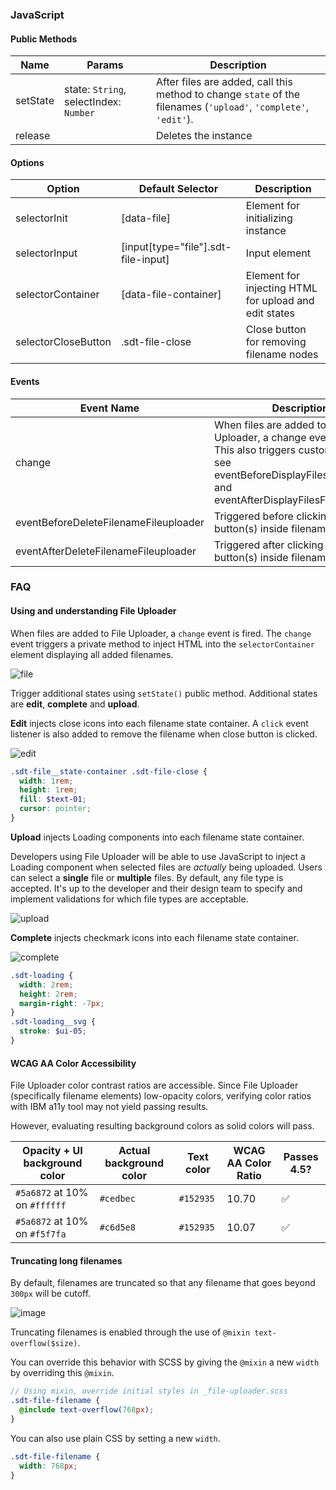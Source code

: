 ### JavaScript

#### Public Methods

| Name     | Params                                 | Description                                                                                                       |
|----------|----------------------------------------|-------------------------------------------------------------------------------------------------------------------|
| setState | state: `String`, selectIndex: `Number` | After files are added, call this method to change `state` of the filenames (`'upload'`, `'complete'`, `'edit'`).  |
| release  |                                        | Deletes the instance                                                                                              |

#### Options

| Option              | Default Selector                    | Description                                           |
|---------------------|-------------------------------------|-------------------------------------------------------|
| selectorInit        | [data-file]                         | Element for initializing instance                     |
| selectorInput       | [input[type="file"].sdt-file-input] | Input element                                         |
| selectorContainer   | [data-file-container]               | Element for injecting HTML for upload and edit states |
| selectorCloseButton | .sdt-file-close                     | Close button for removing filename nodes              |

#### Events

| Event Name                            | Description                                                                                                                                                                       |
|---------------------------------------|-----------------------------------------------------------------------------------------------------------------------------------------------------------------------------------|
| change                                | When files are added to File Uploader, a change event is fired. This also triggers custom events; see eventBeforeDisplayFilesFileuploader and eventAfterDisplayFilesFileuploader` |
| eventBeforeDeleteFilenameFileuploader | Triggered before clicking on close button(s) inside filename node(s).                                                                                                             |
| eventAfterDeleteFilenameFileuploader  | Triggered after clicking on close button(s) inside filename node(s).                                                                                                              |

### FAQ 

#### Using and understanding File Uploader

When files are added to File Uploader, a `change` event is fired.
The `change` event triggers a private method to inject HTML into the `selectorContainer` element displaying all added filenames.

![file](https://cloud.githubusercontent.com/assets/4185382/24562175/7fcb4502-160f-11e7-8d9c-5ef4bdd67194.gif)

Trigger additional states using `setState()` public method. 
Additional states are **edit**, **complete** and **upload**.

**Edit** injects close icons into each filename state container. A `click` event listener is also added to remove the filename when close button is clicked.

![edit](https://cloud.githubusercontent.com/assets/4185382/24562305/f3660b28-160f-11e7-9c67-c47829597931.gif)

```scss
.sdt-file__state-container .sdt-file-close {
  width: 1rem;
  height: 1rem;
  fill: $text-01;
  cursor: pointer;
}
```

**Upload** injects Loading components into each filename state container.

Developers using File Uploader will be able to use JavaScript to inject a Loading component when selected files are _actually_ being uploaded. 
Users can select a __single__ file or __multiple__ files.
By default, any file type is accepted.
It's up to the developer and their design team to specify and implement validations for which file types are acceptable.

![upload](https://cloud.githubusercontent.com/assets/4185382/24562332/114feabe-1610-11e7-9aba-3ca74ef9e8cc.gif)

**Complete** injects checkmark icons into each filename state container.

![complete](https://cloud.githubusercontent.com/assets/4185382/24562373/2f901fbc-1610-11e7-97f4-153f16bcbcfc.pngtrun)

```scss
.sdt-loading {
  width: 2rem;
  height: 2rem;
  margin-right: -7px;
}
.sdt-loading__svg {
  stroke: $ui-05;
}
```

#### WCAG AA Color Accessibility

File Uploader color contrast ratios are accessible.
Since File Uploader (specifically filename elements) low-opacity colors, 
verifying color ratios with IBM a11y tool may not yield passing results.

However, evaluating resulting background colors as solid colors will pass.

| Opacity + UI background color | Actual background color | Text color | WCAG AA Color Ratio | Passes 4.5?        |
|-------------------------------|-------------------------|------------|---------------------|--------------------|
| `#5a6872` at 10% on `#ffffff` | `#cedbec`               | `#152935`  | 10.70               | :white_check_mark: |
| `#5a6872` at 10% on `#f5f7fa` | `#c6d5e8`               | `#152935`  | 10.07               | :white_check_mark: |

#### Truncating long filenames

By default, filenames are truncated so that any filename that goes beyond `300px` will be cutoff.


![image](https://cloud.githubusercontent.com/assets/4185382/24562399/4a00f560-1610-11e7-97c1-9113fb299160.png)

Truncating filenames is enabled through the use of `@mixin text-overflow($size)`.

You can override this behavior with SCSS by giving the `@mixin` a new `width` by overriding this `@mixin`.

```scss
// Using mixin, override initial styles in _file-uploader.scss
.sdt-file-filename {
  @include text-overflow(768px);
}
```

You can also use plain CSS by setting a new `width`.

```scss
.sdt-file-filename {
  width: 768px;
}
```
